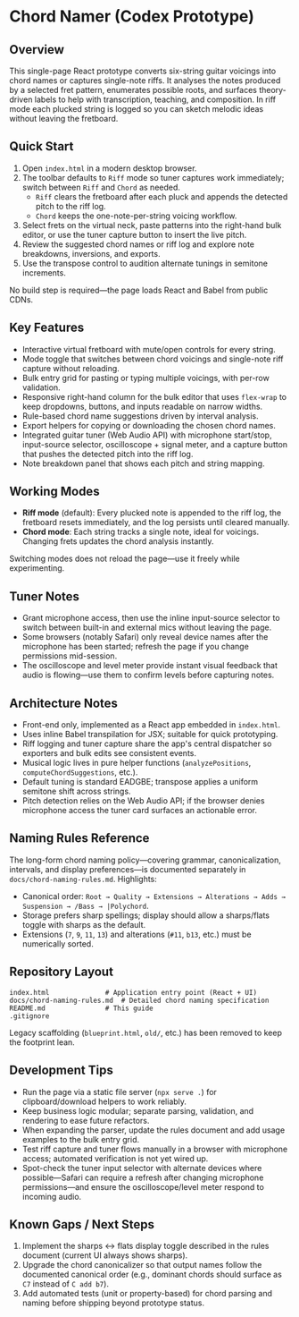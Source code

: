 # Chord Namer (Codex Prototype)

## Overview

This single-page React prototype converts six-string guitar voicings into chord names or captures single-note riffs. It analyses the notes produced by a selected fret pattern, enumerates possible roots, and surfaces theory-driven labels to help with transcription, teaching, and composition. In riff mode each plucked string is logged so you can sketch melodic ideas without leaving the fretboard.

## Quick Start

1. Open `index.html` in a modern desktop browser.
2. The toolbar defaults to `Riff` mode so tuner captures work immediately; switch between `Riff` and `Chord` as needed.
   - `Riff` clears the fretboard after each pluck and appends the detected pitch to the riff log.
   - `Chord` keeps the one-note-per-string voicing workflow.
3. Select frets on the virtual neck, paste patterns into the right-hand bulk editor, or use the tuner capture button to insert the live pitch.
4. Review the suggested chord names or riff log and explore note breakdowns, inversions, and exports.
5. Use the transpose control to audition alternate tunings in semitone increments.

No build step is required—the page loads React and Babel from public CDNs.

## Key Features

- Interactive virtual fretboard with mute/open controls for every string.
- Mode toggle that switches between chord voicings and single-note riff capture without reloading.
- Bulk entry grid for pasting or typing multiple voicings, with per-row validation.
- Responsive right-hand column for the bulk editor that uses `flex-wrap` to keep dropdowns, buttons, and inputs readable on narrow widths.
- Rule-based chord name suggestions driven by interval analysis.
- Export helpers for copying or downloading the chosen chord names.
- Integrated guitar tuner (Web Audio API) with microphone start/stop, input-source selector, oscilloscope + signal meter, and a capture button that pushes the detected pitch into the riff log.
- Note breakdown panel that shows each pitch and string mapping.

## Working Modes

- **Riff mode** (default): Every plucked note is appended to the riff log, the fretboard resets immediately, and the log persists until cleared manually.
- **Chord mode**: Each string tracks a single note, ideal for voicings. Changing frets updates the chord analysis instantly.

Switching modes does not reload the page—use it freely while experimenting.

## Tuner Notes

- Grant microphone access, then use the inline input-source selector to switch between built-in and external mics without leaving the page.
- Some browsers (notably Safari) only reveal device names after the microphone has been started; refresh the page if you change permissions mid-session.
- The oscilloscope and level meter provide instant visual feedback that audio is flowing—use them to confirm levels before capturing notes.

## Architecture Notes

- Front-end only, implemented as a React app embedded in `index.html`.
- Uses inline Babel transpilation for JSX; suitable for quick prototyping.
- Riff logging and tuner capture share the app's central dispatcher so exporters and bulk edits see consistent events.
- Musical logic lives in pure helper functions (`analyzePositions`, `computeChordSuggestions`, etc.).
- Default tuning is standard EADGBE; transpose applies a uniform semitone shift across strings.
- Pitch detection relies on the Web Audio API; if the browser denies microphone access the tuner card surfaces an actionable error.

## Naming Rules Reference

The long-form chord naming policy—covering grammar, canonicalization, intervals, and display preferences—is documented separately in `docs/chord-naming-rules.md`. Highlights:

- Canonical order: `Root → Quality → Extensions → Alterations → Adds → Suspension → /Bass → |Polychord`.
- Storage prefers sharp spellings; display should allow a sharps/flats toggle with sharps as the default.
- Extensions (`7`, `9`, `11`, `13`) and alterations (`#11`, `b13`, etc.) must be numerically sorted.

## Repository Layout

```
index.html              # Application entry point (React + UI)
docs/chord-naming-rules.md  # Detailed chord naming specification
README.md               # This guide
.gitignore
```

Legacy scaffolding (`blueprint.html`, `old/`, etc.) has been removed to keep the footprint lean.

## Development Tips

- Run the page via a static file server (`npx serve .`) for clipboard/download helpers to work reliably.
- Keep business logic modular; separate parsing, validation, and rendering to ease future refactors.
- When expanding the parser, update the rules document and add usage examples to the bulk entry grid.
- Test riff capture and tuner flows manually in a browser with microphone access; automated verification is not yet wired up.
- Spot-check the tuner input selector with alternate devices where possible—Safari can require a refresh after changing microphone permissions—and ensure the oscilloscope/level meter respond to incoming audio.

## Known Gaps / Next Steps

1. Implement the sharps ↔ flats display toggle described in the rules document (current UI always shows sharps).
2. Upgrade the chord canonicalizer so that output names follow the documented canonical order (e.g., dominant chords should surface as `C7` instead of `C add b7`).
3. Add automated tests (unit or property-based) for chord parsing and naming before shipping beyond prototype status.
